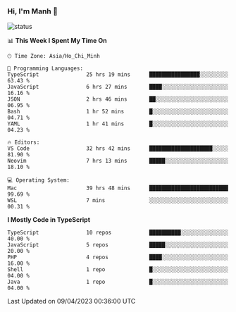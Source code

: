 ### Hi, I'm Manh 👋

![status](https://badge.stateful.com/manhhn01/status.svg)

<!--START_SECTION:waka-->
📊 **This Week I Spent My Time On** 

```text
🕑︎ Time Zone: Asia/Ho_Chi_Minh

💬 Programming Languages: 
TypeScript               25 hrs 19 mins      ████████████████░░░░░░░░░   63.43 % 
JavaScript               6 hrs 27 mins       ████░░░░░░░░░░░░░░░░░░░░░   16.16 % 
JSON                     2 hrs 46 mins       ██░░░░░░░░░░░░░░░░░░░░░░░   06.95 % 
Bash                     1 hr 52 mins        █░░░░░░░░░░░░░░░░░░░░░░░░   04.71 % 
YAML                     1 hr 41 mins        █░░░░░░░░░░░░░░░░░░░░░░░░   04.23 % 

🔥 Editors: 
VS Code                  32 hrs 42 mins      ████████████████████░░░░░   81.90 % 
Neovim                   7 hrs 13 mins       █████░░░░░░░░░░░░░░░░░░░░   18.10 % 

💻 Operating System: 
Mac                      39 hrs 48 mins      █████████████████████████   99.69 % 
WSL                      7 mins              ░░░░░░░░░░░░░░░░░░░░░░░░░   00.31 % 
```

**I Mostly Code in TypeScript** 

```text
TypeScript               10 repos            ██████████░░░░░░░░░░░░░░░   40.00 % 
JavaScript               5 repos             █████░░░░░░░░░░░░░░░░░░░░   20.00 % 
PHP                      4 repos             ████░░░░░░░░░░░░░░░░░░░░░   16.00 % 
Shell                    1 repo              █░░░░░░░░░░░░░░░░░░░░░░░░   04.00 % 
Java                     1 repo              █░░░░░░░░░░░░░░░░░░░░░░░░   04.00 % 
```




 Last Updated on 09/04/2023 00:36:00 UTC
<!--END_SECTION:waka-->
